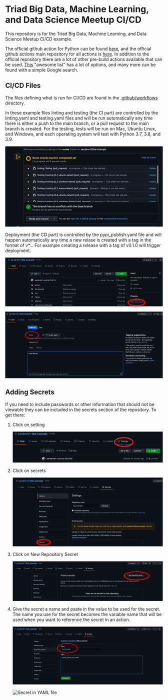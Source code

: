 # Triad Big Data, Machine Learning, and Data Science Meetup CI/CD

This repository is for the Triad Big Data, Machine Learning, and Data Science Meetup CI/CD example.

The official github action for Python can be found [here](https://github.com/actions/setup-python), and the official github actions main repository for all actions is [here](https://github.com/actions). In addition to the official repository there are a lot of other pre-build actions available that can be used. [This](https://github.com/sdras/awesome-actions) "awesome list" has a lot of options, and many more can be found with a simple Google search.

## CI/CD Files

The files defining what is run for CI/CD are found in the [.github/workflows](https://github.com/sanders41/tbd-example/tree/main/.github/workflows) directory.

In these example files linting and testing (the CI part) are controlled by the linting.yaml and testing.yaml files and will be run automatically any time there is either a push to the main branch, or a pull request to the main branch is created. For the testing, tests will be run on Mac, Ubuntu Linux, and Windows, and each operating system will test with Python 3.7, 3.8, and 3.9.

![CI Running](https://raw.githubusercontent.com/sanders41/tbd-example/main/images/ci-running.png)

Deployment (the CD part) is controlled by the pypi_publish.yaml file and will happen automatically any time a new relase is created with a tag in the format of v*.*.*. For example creating a release with a tag of v0.1.0 will trigger deployment.

![Create Release](https://raw.githubusercontent.com/sanders41/tbd-example/main/images/create-release.png)

![Tag Release](https://raw.githubusercontent.com/sanders41/tbd-example/main/images/tag.png)

## Adding Secrets

If you need to include passwords or other information that should not be viewable they can be included in the secrets section of the repository. To get there:

1. Click on setting

    ![Settings](https://raw.githubusercontent.com/sanders41/tbd-example/main/images/settings.png)

2. Click on secrets

    ![Secrets](https://raw.githubusercontent.com/sanders41/tbd-example/main/images/secrets.png)

3. Click on New Repository Secret

    ![New Repository Secret](https://raw.githubusercontent.com/sanders41/tbd-example/main/images/new-secret.png)

4. Give the secret a name and paste in the value to be used for the secret. The name you use for the secret becomes the variable name that will be used when you want to reference the secret in an action.

    ![Secret Information](https://raw.githubusercontent.com/sanders41/tbd-example/main/images/secret-info.png)

    ![Secret in YAML file](https://raw.githubusercontent.com/sanders41/tbd-example/main/images/images/secret-in-yaml.png)
